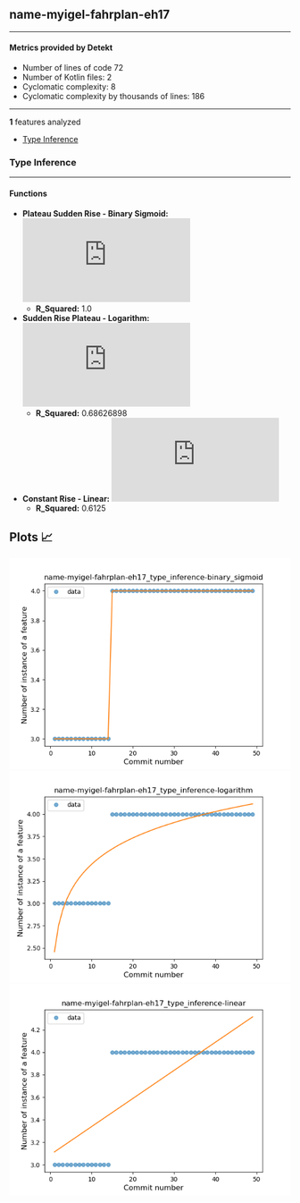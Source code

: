 ## name-myigel-fahrplan-eh17
----
#### Metrics provided by Detekt
* Number of lines of code 72
* Number of Kotlin files: 2
* Cyclomatic complexity: 8
* Cyclomatic complexity by thousands of lines: 186 

----
**1** features analyzed

*	<a href="#type_inference">Type Inference</a> 


### <a name="type_inference">Type Inference</a>
----
#### Functions
* **Plateau Sudden Rise - Binary Sigmoid:** ![equation](http://latex.codecogs.com/svg.latex?%5Cfrac%7B1.0%7D%7B1%20&plus;%20%5Cepsilon%5E%28-42.761838%28x%20-14.499833%29%29%7D%20&plus;%203.0)
    * **R_Squared:** 1.0
* **Sudden Rise Plateau - Logarithm:** ![equation](http://latex.codecogs.com/svg.latex?0.55931%5Clog_%7B3.71818%7D%28x%29%20&plus;%202.457736)
    * **R_Squared:** 0.68626898
* **Constant Rise - Linear:** ![equation](http://latex.codecogs.com/svg.latex?0.025x%20&plus;%203.089286)
    * **R_Squared:** 0.6125

**Plots** :chart_with_upwards_trend:
-----

![name-myigel-fahrplan-eh17 T9](../plots/name-myigel-fahrplan-eh17_type_inference_T9.png)
![name-myigel-fahrplan-eh17 T6](../plots/name-myigel-fahrplan-eh17_type_inference_T6.png)
![name-myigel-fahrplan-eh17 T1](../plots/name-myigel-fahrplan-eh17_type_inference_T1.png)
